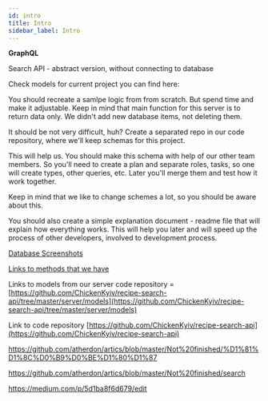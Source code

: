 ```yaml
---
id: intro
title: Intro
sidebar_label: Intro
---
```

**GraphQL**

Search API - abstract version, without connecting to database

Check models for current project you can find here:

You should recreate a samlpe logic from from scratch. But spend time and make it adjustable. Keep in mind that main function for this server is to return data only. We didn't add new database items, not deleting them.



It should be not very difficult, huh? Create a separated repo in our code repository, where we'll keep schemas for this project.

This will help us. You should make this schema with help of our other team members. So you'll need to create a plan and separate roles, tasks, so one will create types, other queries, etc. Later you'll merge them and test how it work together.

Keep in mind that we like to change schemes a lot, so you should be aware about this.

You should also create a simple explanation document - readme file that will explain how everything works. This will help you later and will speed up the process of other developers, involved to development process.



[Database Screenshots](db-schema.md)

[Links to methods that we have](simple-queries/README.md)

Links to models from our server code repository = [https://github.com/ChickenKyiv/recipe-search-api/tree/master/server/models](https://github.com/ChickenKyiv/recipe-search-api/tree/master/server/models)

Link to code repository [https://github.com/ChickenKyiv/recipe-search-api](https://github.com/ChickenKyiv/recipe-search-api)



https://github.com/atherdon/artics/blob/master/Not%20finished/%D1%81%D1%8C%D0%B9%D0%BE%D1%80%D1%87

https://github.com/atherdon/artics/blob/master/Not%20finished/search

https://medium.com/p/5d1ba8f6d679/edit

